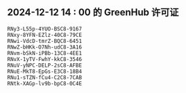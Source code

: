 ## 2024-12-12 14 : 00 的 GreenHub 许可证
```
RNy3-L55p-4YUO-BSC8-9167
RNxy-8YFN-EZlz-40C8-79CE
RNwi-VdcD-tmrZ-BQC8-6451
RNwZ-bHKk-O7Nh-udC8-3A16
RNvm-bSkN-iPBb-13C8-4EE1
RNvX-1yTV-FwhY-kkC8-3546
RNuV-yNPC-DELP-2sC8-AFBE
RNuE-MkT8-EpGs-E3C8-18B4
RNu1-sTZN-fCu4-C2C8-7CAB
RNtk-XAGp-lv9b-bpC8-0C4E
```
